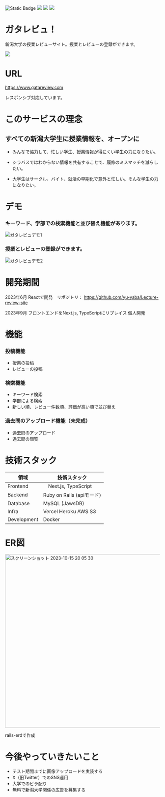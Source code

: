![Static Badge](https://img.shields.io/badge/https%3A%2F%2Fgithub.com%2Fyu-yaba%2Fgatareview-front)
<img src="https://img.shields.io/badge/-TypeScript-007ACC.svg?logo=typescript&style=flat">
<img src="https://img.shields.io/badge/-React-555.svg?logo=react&style=flat">
<img src="https://img.shields.io/badge/-Docker-EEE.svg?logo=docker&style=flat">


# ガタレビュ！
新潟大学の授業レビューサイト。授業とレビューの登録ができます。

<img src="https://github.com/yu-yaba/gatareview-front/assets/109569162/8702c61e-ef49-4922-8261-e97048ecb208">

# URL
https://www.gatareview.com

レスポンシブ対応しています。

# このサービスの理念
## すべての新潟大学生に授業情報を、オープンに

- みんなで協力して、忙しい学生、授業情報が得にくい学生の力になりたい。

- シラバスではわからない情報を共有することで、履修のミスマッチを減らしたい。

- 大学生はサークル、バイト、就活の早期化で意外と忙しい。そんな学生の力になりたい。

# デモ
### キーワード、学部での検索機能と並び替え機能があります。
![ガタレビュデモ1](https://github.com/yu-yaba/gatareview-front/assets/109569162/a7e937e3-acae-4fd0-9c88-c78297ca3b9c)


### 授業とレビューの登録ができます。
![ガタレビュデモ2](https://github.com/yu-yaba/gatareview-front/assets/109569162/e475a83c-60da-499b-8ca3-9725cb341a88)

# 開発期間
2023年6月 Reactで開発　リポジトリ： https://github.com/yu-yaba/Lecture-review-site

2023年9月 フロントエンドをNext.js, TypeScriptにリプレイス
個人開発

# 機能
### 投稿機能
- 授業の投稿
- レビューの投稿
### 検索機能
- キーワード検索
- 学部による検索
- 新しい順、レビュー件数順、評価が高い順で並び替え
### 過去問のアップロード機能（未完成）
- 過去問のアップロード
- 過去問の閲覧

# 技術スタック
| 領域 | 技術スタック |
| ---- | ---- |
| Frontend　| 　Next.js, TypeScript |
| Backend | Ruby on Rails (apiモード) |
| Database | MySQL (JawsDB) |
| Infra | Vercel Heroku  AWS S3 |
| Development | Docker |

# ER図
<img width="563" alt="スクリーンショット 2023-10-15 20 05 30" src="https://github.com/yu-yaba/gatareview-front/assets/109569162/b3324e04-6d08-49a7-980c-9577bd62d7f3">


rails-erdで作成


# 今後やっていきたいこと
- テスト期間までに画像アップロードを実装する
- X（旧Twitter）でのSNS運用
- 大学でのビラ配り
- 無料で新潟大学関係の広告を募集する
